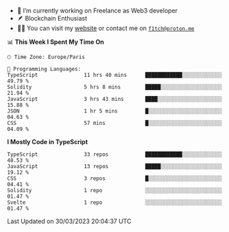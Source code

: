 - 🔭 I’m currently working on Freelance as Web3 developer
- 🪶 Blockchain Enthusiast
- 👨‍💻 You can visit my [website](https://f1tch.xyz) or contact me on [`f1tch@proton.me`](mailto:f1tch@proton.me)

<!--START_SECTION:waka-->
📊 **This Week I Spent My Time On** 

```text
🕑︎ Time Zone: Europe/Paris

💬 Programming Languages: 
TypeScript               11 hrs 40 mins      ████████████░░░░░░░░░░░░░   49.79 % 
Solidity                 5 hrs 8 mins        █████░░░░░░░░░░░░░░░░░░░░   21.94 % 
JavaScript               3 hrs 43 mins       ████░░░░░░░░░░░░░░░░░░░░░   15.88 % 
JSON                     1 hr 5 mins         █░░░░░░░░░░░░░░░░░░░░░░░░   04.63 % 
CSS                      57 mins             █░░░░░░░░░░░░░░░░░░░░░░░░   04.09 % 
```

**I Mostly Code in TypeScript** 

```text
TypeScript               33 repos            ████████████░░░░░░░░░░░░░   48.53 % 
JavaScript               13 repos            █████░░░░░░░░░░░░░░░░░░░░   19.12 % 
CSS                      3 repos             █░░░░░░░░░░░░░░░░░░░░░░░░   04.41 % 
Solidity                 1 repo              ░░░░░░░░░░░░░░░░░░░░░░░░░   01.47 % 
Svelte                   1 repo              ░░░░░░░░░░░░░░░░░░░░░░░░░   01.47 % 
```




 Last Updated on 30/03/2023 20:04:37 UTC
<!--END_SECTION:waka-->
